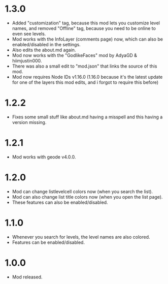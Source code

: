 # 1.3.0
- Added "customization" tag, because this mod lets you customize level names, and removed "Offline" tag, because you need to be online to even see levels.
- Mod works with the InfoLayer (comments page) now, which can also be enabled/disabled in the settings.
- Also edits the about.md again.
- Mod now works with the "GodlikeFaces" mod by AdyaGD & hiimjustin000.
- There was also a small edit to "mod.json" that links the source of this mod.
- Mod now requires Node IDs v1.16.0 (1.16.0 because it's the latest update for one of the layers this mod edits, and i forgot to require this before)

# 1.2.2
- Fixes some small stuff like about.md having a misspell and this having a version missing.

# 1.2.1
- Mod works with geode v4.0.0.

# 1.2.0
- Mod can change listlevelcell colors now (when you search the list).
- Mod can also change list title colors now (when you open the list page).
- These features can also be enabled/disabled.

# 1.1.0
- Whenever you search for levels, the level names are also colored.
- Features can be enabled/disabled.

# 1.0.0
- Mod released.
